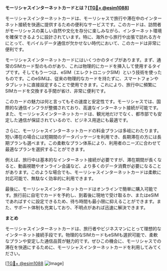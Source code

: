 **モーリシャスインターネットカードとは？[[TG💪+ @esim1088](https://t.me/s/esim1088)]**

モーリシャスインターネットカードは、モーリシャスで旅行や滞在中のインターネット接続を快適に提供するための便利なサービスです。このカードは、訪問者がモーリシャスの美しい自然や文化を存分に楽しみながら、インターネット環境を確保できるように設計されています。特に、海外から旅行や出張で訪れる方々にとって、モバイルデータ通信が欠かせない時代において、このカードは非常に便利です。

モーリシャスインターネットカードにはいくつかのタイプがあります。まず、通常のSIMカード型のものがあり、これは物理的にカードを挿入して使用するタイプです。そしてもう一つは、eSIM（エレクトロニックSIM）という技術を使ったものです。このeSIMは、従来の物理的なカードを持たずに、スマートフォンやタブレットに直接設定することで使用できます。これにより、旅行中に頻繁にSIMカードを交換する手間が省け、非常に便利です。

このカードの魅力は何と言ってもその速度と安定性です。モーリシャスでは、国際的な通信インフラが整備されており、高速なインターネット接続が可能です。また、モーリシャスインターネットカードは、観光地だけでなく、都市部でも安定した通信が保証されているので、ビジネス用途にも最適です。

さらに、モーリシャスインターネットカードの料金プランは多岐にわたります。短い滞在の場合には短期間のデータパッケージを利用でき、長期滞在の方には長期プランも選べます。この柔軟なプラン体系により、利用者のニーズに合わせて最適なプランを選択することができます。

例えば、旅行中は基本的なインターネット接続が必要ですが、滞在期間が長くなると、動画視聴やオンライン会議など、より多くのデータ消費が必要になることがあります。このような場合でも、モーリシャスインターネットカードは柔軟に対応可能で、無駄なく効率的に利用できます。

最後に、モーリシャスインターネットカードはオンラインで簡単に購入可能です。旅行前に自宅でカードを予約し、到着後に現地で受け取るか、またはeSIMであればすぐに設定できるため、待ち時間も最小限に抑えることができます。また、サポート体制も充実しており、不明点があれば迅速に解決できます。

**まとめ**

モーリシャスインターネットカードは、旅行者やビジネスマンにとって理想的なインターネット接続手段です。物理的なSIMカードもeSIMも選択可能で、柔軟なプランや安定した通信品質が魅力的です。ぜひこの機会に、モーリシャスでの滞在を快適にするために、モーリシャスインターネットカードを利用してみてください。

[[TG💪+ @esim1088](https://t.me/s/esim1088) ![Image](https://i.postimg.cc/Y0z9fWf4/image.png)]